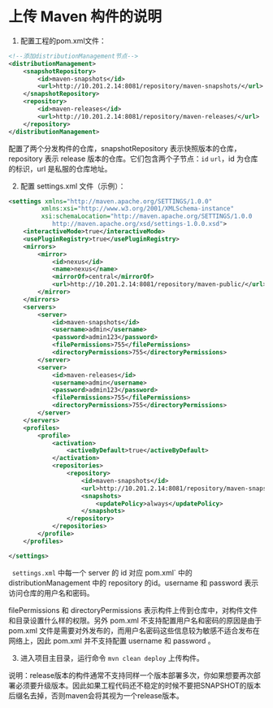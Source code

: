 # 上传 Maven 构件的说明
1.  配置工程的pom.xml文件：

```xml
<!--添加distributionManagement节点-->
<distributionManagement>
    <snapshotRepository>
        <id>maven-snapshots</id>
        <url>http://10.201.2.14:8081/repository/maven-snapshots/</url>
    </snapshotRepository>
    <repository>
        <id>maven-releases</id>
        <url>http://10.201.2.14:8081/repository/maven-releases/</url>
    </repository>
</distributionManagement>
```
配置了两个分发构件的仓库，snapshotRepository 表示快照版本的仓库，repository 表示 release 版本的仓库。它们包含两个子节点：`id` `url`，id 为仓库的标识，url 是私服的仓库地址。



2.  配置 settings.xml 文件（示例）：
```xml
<settings xmlns="http://maven.apache.org/SETTINGS/1.0.0"
         xmlns:xsi="http://www.w3.org/2001/XMLSchema-instance"
         xsi:schemaLocation="http://maven.apache.org/SETTINGS/1.0.0
            http://maven.apache.org/xsd/settings-1.0.0.xsd">
    <interactiveMode>true</interactiveMode>
    <usePluginRegistry>true</usePluginRegistry>
	<mirrors>
		<mirror>
			<id>nexus</id>
			<name>nexus</name>
			<mirrorOf>central</mirrorOf>
			<url>http://10.201.2.14:8081/repository/maven-public/</url>
		</mirror>
	</mirrors>
	<servers>
		<server>
			<id>maven-snapshots</id>
			<username>admin</username>
			<password>admin123</password>
			<filePermissions>755</filePermissions>
			<directoryPermissions>755</directoryPermissions>
		</server>
		<server>
			<id>maven-releases</id>
			<username>admin</username>
			<password>admin123</password>
			<filePermissions>755</filePermissions>
			<directoryPermissions>755</directoryPermissions>
		</server>
	</servers>
	<profiles>
		<profile>
			<activation>
				<activeByDefault>true</activeByDefault>
			</activation>
			<repositories>
				<repository>
					<id>maven-snapshots</id>
					<url>http://10.201.2.14:8081/repository/maven-snapshots</url>
					<snapshots>
						<updatePolicy>always</updatePolicy>
					</snapshots>
				</repository>
			</repositories>
		</profile>
	</profiles>

</settings>
```



` settings.xml` 中每一个 server 的 id 对应 pom.xml` 中的 distributionManagement 中的 repository 的id。username 和 password 表示访问仓库的用户名和密码。

filePermissions 和 directoryPermissions 表示构件上传到仓库中，对构件文件和目录设置什么样的权限。另外 pom.xml 不支持配置用户名和密码的原因是由于 pom.xml 文件是需要对外发布的，而用户名密码这些信息较为敏感不适合发布在网络上，因此 pom.xml 并不支持配置 username 和 password 。



3.  进入项目主目录，运行命令 `mvn clean deploy` 上传构件。

  说明：release版本的构件通常不支持同样一个版本部署多次，你如果想要再次部署必须要升级版本。因此如果工程代码还不稳定的时候不要把SNAPSHOT的版本后缀名去掉，否则maven会将其视为一个release版本。